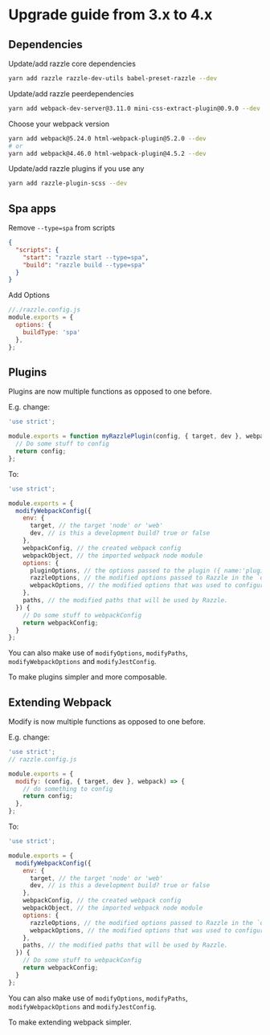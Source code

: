 # Upgrade guide from 3.x to 4.x

## Dependencies

Update/add razzle core dependencies

```bash
yarn add razzle razzle-dev-utils babel-preset-razzle --dev
```

Update/add razzle peerdependencies

```bash
yarn add webpack-dev-server@3.11.0 mini-css-extract-plugin@0.9.0 --dev
```

Choose your webpack version

```bash
yarn add webpack@5.24.0 html-webpack-plugin@5.2.0 --dev
# or
yarn add webpack@4.46.0 html-webpack-plugin@4.5.2 --dev
```

Update/add razzle plugins if you use any

```bash
yarn add razzle-plugin-scss --dev
```

## Spa apps

Remove `--type=spa` from scripts

```json
{
  "scripts": {
    "start": "razzle start --type=spa",
    "build": "razzle build --type=spa"
  }
}
```

Add Options

```js
//./razzle.config.js
module.exports = {
  options: {
    buildType: 'spa'
  },
};
```

## Plugins

Plugins are now multiple functions as opposed to one before.

E.g. change:

```js
'use strict';

module.exports = function myRazzlePlugin(config, { target, dev }, webpack, options) {
  // Do some stuff to config
  return config;
};
```

To:

```js
'use strict';

module.exports = {
  modifyWebpackConfig({
    env: {
      target, // the target 'node' or 'web'
      dev, // is this a development build? true or false
    },
    webpackConfig, // the created webpack config
    webpackObject, // the imported webpack node module
    options: {
      pluginOptions, // the options passed to the plugin ({ name:'pluginname', options: { key: 'value'}})
      razzleOptions, // the modified options passed to Razzle in the `options` key in `razzle.config.js` (options: { key: 'value'})
      webpackOptions, // the modified options that was used to configure webpack/ webpack loaders and plugins
    },
    paths, // the modified paths that will be used by Razzle.
  }) {
    // Do some stuff to webpackConfig
    return webpackConfig;
  }
};
```

You can also make use of `modifyOptions`, `modifyPaths`, `modifyWebpackOptions` and `modifyJestConfig`.

To make plugins simpler and more composable.

## Extending Webpack

Modify is now multiple functions as opposed to one before.

E.g. change:

```js
'use strict';
// razzle.config.js

module.exports = {
  modify: (config, { target, dev }, webpack) => {
    // do something to config
    return config;
  },
};
```

To:

```js
'use strict';

module.exports = {
  modifyWebpackConfig({
    env: {
      target, // the target 'node' or 'web'
      dev, // is this a development build? true or false
    },
    webpackConfig, // the created webpack config
    webpackObject, // the imported webpack node module
    options: {
      razzleOptions, // the modified options passed to Razzle in the `options` key in `razzle.config.js` (options: { key: 'value'})
      webpackOptions, // the modified options that was used to configure webpack/ webpack loaders and plugins
    },
    paths, // the modified paths that will be used by Razzle.
  }) {
    // Do some stuff to webpackConfig
    return webpackConfig;
  }
};
```

You can also make use of `modifyOptions`, `modifyPaths`, `modifyWebpackOptions` and `modifyJestConfig`.

To make extending webpack simpler.
